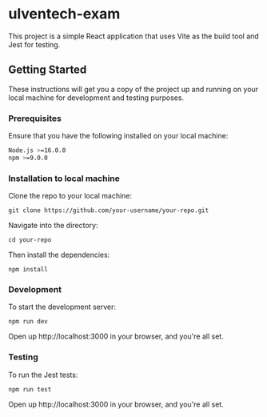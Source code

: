 # ulventech-exam

This project is a simple React application that uses Vite as the build tool and Jest for testing.

## Getting Started

These instructions will get you a copy of the project up and running on your local machine for development and testing purposes.

### Prerequisites

Ensure that you have the following installed on your local machine:

```bash
Node.js >=16.0.0
npm >=9.0.0
```

### Installation to local machine
Clone the repo to your local machine:
```
git clone https://github.com/your-username/your-repo.git
```

Navigate into the directory:
```
cd your-repo
```

Then install the dependencies:
```
npm install
```

### Development
To start the development server:
```
npm run dev
```
Open up http://localhost:3000 in your browser, and you're all set.

### Testing
To run the Jest tests:
```
npm run test
```
Open up http://localhost:3000 in your browser, and you're all set.




